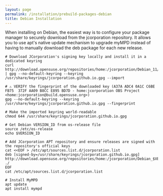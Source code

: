 ```yaml
---
layout: page
permalink: /installation/prebuild-packages-debian
title: Debian Installation
---
```


When installing on Debian, the easiest way is to configure your package manager to securely download from the jcorporation repository.
It allows you to use apt's native update mechanism to upgrade myMPD instead of having to manually download the deb package for each new release.

```
# Download JCorporation's signing key locally and install it in a dedicated keyring
curl http://download.opensuse.org/repositories/home:/jcorporation/Debian_11/Release.key | gpg --no-default-keyring --keyring /usr/share/keyrings/jcorporation.github.io.gpg --import

# ⚠️ VERIFY the fingerprint of the downloaded key (A37A ADC4 0A1C C6BE FB75  372F AA09 B8CC E895 BD7D - home:jcorporation OBS Project <home:jcorporation@build.opensuse.org>) 
gpg --no-default-keyring --keyring /usr/share/keyrings/jcorporation.github.io.gpg --fingerprint

# Make the imported keyring world-readable
chmod 644 /usr/share/keyrings/jcorporation.github.io.gpg

# Get Debian VERSION_ID from os-release file
source /etc/os-release
echo $VERSION_ID

# Add JCorporation APT repository and ensure releases are signed with the repository's official keys
cat <<EOF > /etc/apt/sources.list.d/jcorporation.list
deb [signed-by=/usr/share/keyrings/jcorporation.github.io.gpg] http://download.opensuse.org/repositories/home:/jcorporation/Debian_$VERSION_ID/ ./
EOF
cat /etc/apt/sources.list.d/jcorporation.list

# Install MyMPD
apt update
apt install mympd
 ```
